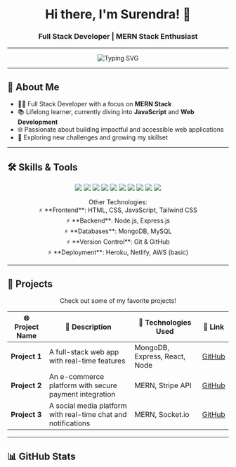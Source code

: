 <h1 align="center">Hi there, I'm Surendra! 👋</h1>
<h3 align="center">Full Stack Developer | MERN Stack Enthusiast</h3>

---

<p align="center">
  <img src="https://readme-typing-svg.demolab.com?font=Fira+Code&size=22&duration=4000&pause=500&color=blue&center=true&vCenter=true&width=435&lines=Welcome+to+my+GitHub+Profile!;I+%E2%9D%A4%EF%B8%8F+JavaScript%2C+React+%26+Node.js;Full+Stack+Developer+%7C+MERN+Stack" alt="Typing SVG">
</p>

---

## 🌟 About Me

- 👨‍💻 Full Stack Developer with a focus on **MERN Stack**
- 📚 Lifelong learner, currently diving into **JavaScript** and **Web Development**
- 🌐 Passionate about building impactful and accessible web applications
- 🌱 Exploring new challenges and growing my skillset

---

## 🛠️ Skills & Tools

<p align="center">
  <img src="[https://img.shields.io/badge/-MongoDB-47A248?logo=mongodb&logoColor=white&style=for-the-badge](https://cdn-icons-png.flaticon.com/200/888/888859.png)"/>
  <img src="[https://img.shields.io/badge/-Express.js-000?logo=express&logoColor=white&style=for-the-badge](https://cdn-icons-png.flaticon.com/512/5968/5968242.png)"/>
  <img src="[https://img.shields.io/badge/-React-61DAFB?logo=react&logoColor=white&style=for-the-badge](https://w7.pngwing.com/pngs/640/199/png-transparent-javascript-logo-html-javascript-logo-angle-text-rectangle-thumbnail.png)"/>
  <img src="[https://img.shields.io/badge/-Node.js-339933?logo=node.js&logoColor=white&style=for-the-badge](https://upload.wikimedia.org/wikipedia/commons/thumb/b/b2/Bootstrap_logo.svg/2560px-Bootstrap_logo.svg.png)"/>
  <img src="https://w7.pngwing.com/pngs/403/269/png-transparent-react-react-native-logos-brands-in-colors-icon-thumbnail.png" />
  <img src="https://upload.wikimedia.org/wikipedia/commons/thumb/d/d9/Node.js_logo.svg/590px-Node.js_logo.svg.png" />
  <img src="https://cdn.buttercms.com/2q5r816LTo2uE9j7Ntic" />
  <img src="https://www.cdnlogo.com/logos/m/25/mongodb.svg" />
  <img src="https://cdn.worldvectorlogo.com/logos/git.svg" />
  <img src="https://1000logos.net/wp-content/uploads/2021/05/GitHub-logo.png" />
</p>

<p align="center">
Other Technologies:
<br>
⚡ **Frontend**: HTML, CSS, JavaScript, Tailwind CSS <br>
⚡ **Backend**: Node.js, Express.js <br>
⚡ **Databases**: MongoDB, MySQL <br>
⚡ **Version Control**: Git & GitHub <br>
⚡ **Deployment**: Heroku, Netlify, AWS (basic)
</p>

---

## 🚀 Projects

<p align="center">
Check out some of my favorite projects!
</p>

| 🌐 Project Name | 📝 Description | 🔧 Technologies Used | 🔗 Link |
|-----------------|----------------|----------------------|---------|
| **Project 1**   | A full-stack web app with real-time features | MongoDB, Express, React, Node | [GitHub](#) |
| **Project 2**   | An e-commerce platform with secure payment integration | MERN, Stripe API | [GitHub](#) |
| **Project 3**   | A social media platform with real-time chat and notifications | MERN, Socket.io | [GitHub](#) |

---

## 📊 GitHub Stats

<p align="center">
  <img src="
